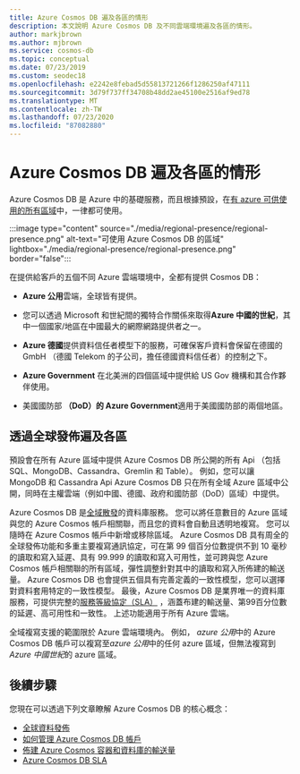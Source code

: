 ```yaml
---
title: Azure Cosmos DB 遍及各區的情形
description: 本文說明 Azure Cosmos DB 及不同雲端環境遍及各區的情形。
author: markjbrown
ms.author: mjbrown
ms.service: cosmos-db
ms.topic: conceptual
ms.date: 07/23/2019
ms.custom: seodec18
ms.openlocfilehash: e2242e8febad5d55813721266f1286250af47111
ms.sourcegitcommit: 3d79f737ff34708b48dd2ae45100e2516af9ed78
ms.translationtype: MT
ms.contentlocale: zh-TW
ms.lasthandoff: 07/23/2020
ms.locfileid: "87082880"
---
```

# <a name="regional-presence-with-azure-cosmos-db"></a>Azure Cosmos DB 遍及各區的情形

Azure Cosmos DB 是 Azure 中的基礎服務，而且根據預設，在[有 azure 可供使用的所有區域](https://azure.microsoft.com/global-infrastructure/services/?products=cosmos-db&regions=all)中，一律都可使用。

:::image type="content" source="./media/regional-presence/regional-presence.png" alt-text="可使用 Azure Cosmos DB 的區域" lightbox="./media/regional-presence/regional-presence.png" border="false":::

在提供給客戶的五個不同 Azure 雲端環境中，全都有提供 Cosmos DB：

* **Azure 公用**雲端，全球皆有提供。

* 您可以透過 Microsoft 和世紀間的獨特合作關係來取得**Azure 中國的世紀**，其中一個國家/地區在中國最大的網際網路提供者之一。

* **Azure 德國**提供資料信任者模型下的服務，可確保客戶資料會保留在德國的 GmbH （德國 Telekom 的子公司，擔任德國資料信任者）的控制之下。

* **Azure Government** 在北美洲的四個區域中提供給 US Gov 機構和其合作夥伴使用。 

* 美國國防部 **（DoD）的 Azure Government**適用于美國國防部的兩個地區。

## <a name="regional-presence-with-global-distribution"></a>透過全球發佈遍及各區

預設會在所有 Azure 區域中提供 Azure Cosmos DB 所公開的所有 Api （包括 SQL、MongoDB、Cassandra、Gremlin 和 Table）。 例如，您可以讓 MongoDB 和 Cassandra Api Azure Cosmos DB 只在所有全域 Azure 區域中公開，同時在主權雲端（例如中國、德國、政府和國防部（DoD）區域）中提供。

Azure Cosmos DB 是[全域散發](distribute-data-globally.md)的資料庫服務。 您可以將任意數目的 Azure 區域與您的 Azure Cosmos 帳戶相關聯，而且您的資料會自動且透明地複寫。 您可以隨時在 Azure Cosmos 帳戶中新增或移除區域。 Azure Cosmos DB 具有周全的全球發佈功能和多重主要複寫通訊協定，可在第 99 個百分位數提供不到 10 毫秒的讀取和寫入延遲、具有 99.999 的讀取和寫入可用性，並可跨與您 Azure Cosmos 帳戶相關聯的所有區域，彈性調整針對其中的讀取和寫入所佈建的輸送量。 Azure Cosmos DB 也會提供五個具有完善定義的一致性模型，您可以選擇對資料套用特定的一致性模型。 最後，Azure Cosmos DB 是業界唯一的資料庫服務，可提供完整的[服務等級協定（SLA）](https://azure.microsoft.com/support/legal/sla/cosmos-db/v1_2/) ，涵蓋布建的輸送量、第99百分位數的延遲、高可用性和一致性。 上述功能適用于所有 Azure 雲端。

全域複寫支援的範圍限於 Azure 雲端環境內。 例如， *azure 公用*中的 Azure Cosmos DB 帳戶可以複寫至*azure 公用*中的任何 azure 區域，但無法複寫到*Azure 中國世紀*的 azure 區域。

## <a name="next-steps"></a>後續步驟

您現在可以透過下列文章瞭解 Azure Cosmos DB 的核心概念：

* [全球資料發佈](distribute-data-globally.md)
* [如何管理 Azure Cosmos DB 帳戶](manage-account.md)
* [佈建 Azure Cosmos 容器和資料庫的輸送量](set-throughput.md)
* [Azure Cosmos DB SLA](https://azure.microsoft.com/support/legal/sla/cosmos-db/v1_2/)
